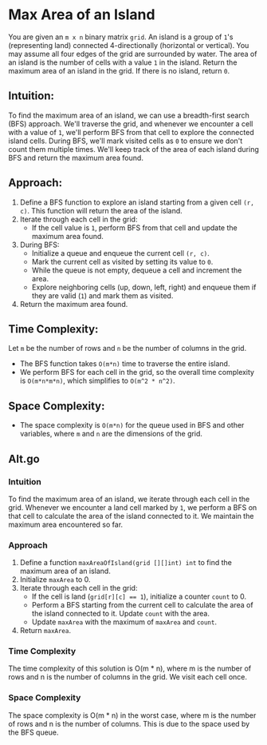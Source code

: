# Max Area of an Island

You are given an `m x n` binary matrix `grid`. An island is a group of `1`'s (representing land) connected 4-directionally (horizontal or vertical). You may assume all four edges of the grid are surrounded by water. The area of an island is the number of cells with a value `1` in the island. Return the maximum area of an island in the grid. If there is no island, return `0`.

## Intuition:

To find the maximum area of an island, we can use a breadth-first search (BFS) approach. We'll traverse the grid, and whenever we encounter a cell with a value of `1`, we'll perform BFS from that cell to explore the connected island cells. During BFS, we'll mark visited cells as `0` to ensure we don't count them multiple times. We'll keep track of the area of each island during BFS and return the maximum area found.

## Approach:

1. Define a BFS function to explore an island starting from a given cell `(r, c)`. This function will return the area of the island.
2. Iterate through each cell in the grid:
   - If the cell value is `1`, perform BFS from that cell and update the maximum area found.
3. During BFS:
   - Initialize a queue and enqueue the current cell `(r, c)`.
   - Mark the current cell as visited by setting its value to `0`.
   - While the queue is not empty, dequeue a cell and increment the area.
   - Explore neighboring cells (up, down, left, right) and enqueue them if they are valid (`1`) and mark them as visited.
4. Return the maximum area found.

## Time Complexity:

Let `m` be the number of rows and `n` be the number of columns in the grid.
- The BFS function takes `O(m*n)` time to traverse the entire island.
- We perform BFS for each cell in the grid, so the overall time complexity is `O(m*n*m*n)`, which simplifies to `O(m^2 * n^2)`.

## Space Complexity:

- The space complexity is `O(m*n)` for the queue used in BFS and other variables, where `m` and `n` are the dimensions of the grid.



## Alt.go

### Intuition
To find the maximum area of an island, we iterate through each cell in the grid. Whenever we encounter a land cell marked by `1`, we perform a BFS on that cell to calculate the area of the island connected to it. We maintain the maximum area encountered so far.

### Approach
1. Define a function `maxAreaOfIsland(grid [][]int) int` to find the maximum area of an island.
2. Initialize `maxArea` to 0.
3. Iterate through each cell in the grid:
   - If the cell is land (`grid[r][c] == 1`), initialize a counter `count` to 0.
   - Perform a BFS starting from the current cell to calculate the area of the island connected to it. Update `count` with the area.
   - Update `maxArea` with the maximum of `maxArea` and `count`.
4. Return `maxArea`.

### Time Complexity
The time complexity of this solution is O(m * n), where m is the number of rows and n is the number of columns in the grid. We visit each cell once.

### Space Complexity
The space complexity is O(m * n) in the worst case, where m is the number of rows and n is the number of columns. This is due to the space used by the BFS queue.
